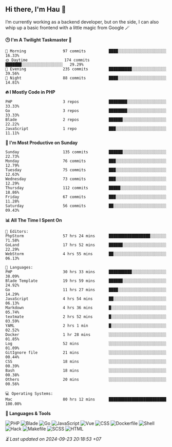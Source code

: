 ## Hi there, I'm Hau 👋
I’m currently working as a backend developer, but on the side, I can also whip up a basic frontend with a little magic from Google 🪄

<!--START_SECTION:readme-stats-->
**🕒 I'm A Twilight Taskmaster 🌆**

```text
🌅 Morning                97 commits          ████░░░░░░░░░░░░░░░░░░░░░   16.33%
🌞 Daytime                174 commits         ███████░░░░░░░░░░░░░░░░░░   29.29%
🌆 Evening                235 commits         ██████████░░░░░░░░░░░░░░░   39.56%
🌙 Night                  88 commits          ████░░░░░░░░░░░░░░░░░░░░░   14.81%
```

**🔥 I Mostly Code in PHP**

```text
PHP                      3 repos             ████████░░░░░░░░░░░░░░░░░   33.33%
Go                       3 repos             ████████░░░░░░░░░░░░░░░░░   33.33%
Blade                    2 repos             ██████░░░░░░░░░░░░░░░░░░░   22.22%
JavaScript               1 repo              ███░░░░░░░░░░░░░░░░░░░░░░   11.11%
```

**📅 I'm Most Productive on Sunday**

```text
Sunday                   135 commits         ██████░░░░░░░░░░░░░░░░░░░   22.73%
Monday                   76 commits          ███░░░░░░░░░░░░░░░░░░░░░░   12.79%
Tuesday                  75 commits          ███░░░░░░░░░░░░░░░░░░░░░░   12.63%
Wednesday                73 commits          ███░░░░░░░░░░░░░░░░░░░░░░   12.29%
Thursday                 112 commits         █████░░░░░░░░░░░░░░░░░░░░   18.86%
Friday                   67 commits          ███░░░░░░░░░░░░░░░░░░░░░░   11.28%
Saturday                 56 commits          ██░░░░░░░░░░░░░░░░░░░░░░░   09.43%
```

**📊 All The Time I Spent On**

```text
📝 Editors:
PhpStorm                 57 hrs 24 mins      ██████████████████░░░░░░░   71.58%
GoLand                   17 hrs 52 mins      ██████░░░░░░░░░░░░░░░░░░░   22.29%
WebStorm                 4 hrs 55 mins       ██░░░░░░░░░░░░░░░░░░░░░░░   06.13%

💬 Languages:
PHP                      30 hrs 33 mins      ██████████░░░░░░░░░░░░░░░   38.09%
Blade Template           19 hrs 59 mins      ██████░░░░░░░░░░░░░░░░░░░   24.92%
Go                       11 hrs 27 mins      ████░░░░░░░░░░░░░░░░░░░░░   14.29%
JavaScript               4 hrs 54 mins       ██░░░░░░░░░░░░░░░░░░░░░░░   06.13%
Markdown                 4 hrs 36 mins       █░░░░░░░░░░░░░░░░░░░░░░░░   05.74%
textmate                 2 hrs 52 mins       █░░░░░░░░░░░░░░░░░░░░░░░░   03.59%
YAML                     2 hrs 1 min         █░░░░░░░░░░░░░░░░░░░░░░░░   02.52%
Docker                   1 hr 28 mins        ░░░░░░░░░░░░░░░░░░░░░░░░░   01.85%
Log                      52 mins             ░░░░░░░░░░░░░░░░░░░░░░░░░   01.09%
GitIgnore file           21 mins             ░░░░░░░░░░░░░░░░░░░░░░░░░   00.44%
CSS                      18 mins             ░░░░░░░░░░░░░░░░░░░░░░░░░   00.39%
Bash                     18 mins             ░░░░░░░░░░░░░░░░░░░░░░░░░   00.38%
Others                   20 mins             ░░░░░░░░░░░░░░░░░░░░░░░░░   00.56%

💻 Operating Systems:
Mac                      80 hrs 12 mins      █████████████████████████   100.00%
```

**💬 Languages & Tools**

![PHP](https://img.shields.io/badge/PHP-65.87%25-4F5D95?&logo=PHP&labelColor=151b23)
![Blade](https://img.shields.io/badge/Blade-26.59%25-f7523f?&logo=Blade&labelColor=151b23)
![Go](https://img.shields.io/badge/Go-03.24%25-00ADD8?&logo=Go&labelColor=151b23)
![JavaScript](https://img.shields.io/badge/JavaScript-02.42%25-f1e05a?&logo=JavaScript&labelColor=151b23)
![Vue](https://img.shields.io/badge/Vue-01.23%25-41b883?&logo=Vue&labelColor=151b23)
![CSS](https://img.shields.io/badge/CSS-00.29%25-563d7c?&logo=CSS&labelColor=151b23)
![Dockerfile](https://img.shields.io/badge/Dockerfile-00.12%25-384d54?&logo=Dockerfile&labelColor=151b23)
![Shell](https://img.shields.io/badge/Shell-00.09%25-89e051?&logo=Shell&labelColor=151b23)
![Hack](https://img.shields.io/badge/Hack-00.07%25-878787?&logo=Hack&labelColor=151b23)
![Makefile](https://img.shields.io/badge/Makefile-00.04%25-427819?&logo=Makefile&labelColor=151b23)
![SCSS](https://img.shields.io/badge/SCSS-00.02%25-c6538c?&logo=SCSS&labelColor=151b23)
![HTML](https://img.shields.io/badge/HTML-00.02%25-e34c26?&logo=HTML&labelColor=151b23)




*⏳ Last updated on 2024-09-23 20:18:53 +07*
<!--END_SECTION:readme-stats-->
